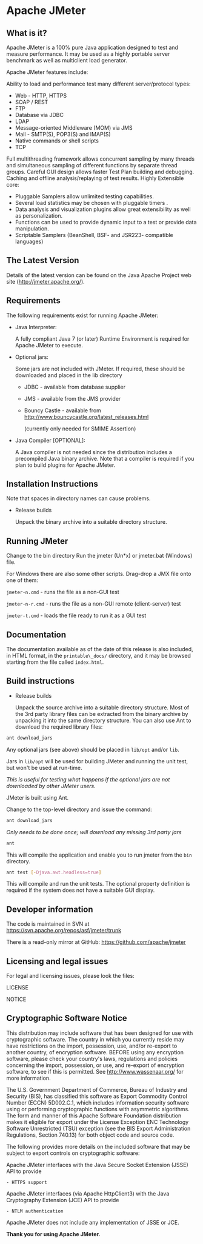 # Apache JMeter

## What is it?

Apache JMeter is a 100% pure Java application designed to test
and measure performance.  It may be used as a highly portable 
server benchmark as well as multiclient load generator.

Apache JMeter features include:

Ability to load and performance test many different server/protocol types:
 -  Web - HTTP, HTTPS
 -  SOAP / REST
 -  FTP
 -  Database via JDBC
 -  LDAP
 -  Message-oriented Middleware (MOM) via JMS
 -  Mail - SMTP(S), POP3(S) and IMAP(S)
 -  Native commands or shell scripts
 -  TCP

Full multithreading framework allows concurrent sampling by many threads
and simultaneous sampling of different functions by separate thread groups.
Careful GUI design allows faster Test Plan building and debugging.
Caching and offline analysis/replaying of test results.
Highly Extensible core:
 -  Pluggable Samplers allow unlimited testing capabilities.
 -  Several load statistics may be chosen with pluggable timers .
 -  Data analysis and visualization plugins allow great extensibility as well as personalization.
 -  Functions can be used to provide dynamic input to a test or provide data manipulation.
 -  Scriptable Samplers (BeanShell, BSF- and JSR223- compatible languages)


## The Latest Version

Details of the latest version can be found on the Java Apache 
Project web site (http://jmeter.apache.org/).

## Requirements

The following requirements exist for running Apache JMeter:

 -  Java Interpreter:

    A fully compliant Java 7 (or later) Runtime Environment is required 
    for Apache JMeter to execute.

 -  Optional jars:

    Some jars are not included with JMeter.
    If required, these should be downloaded and placed in the lib directory

    + JDBC - available from database supplier
    + JMS - available from the JMS provider
    + Bouncy Castle - available from http://www.bouncycastle.org/latest_releases.html

      (currently only needed for SMIME Assertion)

 -  Java Compiler [OPTIONAL]:

    A Java compiler is not needed since the distribution includes a
    precompiled Java binary archive. Note that a compiler is required
    if you plan to build plugins for Apache JMeter.

## Installation Instructions

Note that spaces in directory names can cause problems.

 - Release builds

   Unpack the binary archive into a suitable directory structure.

## Running JMeter

Change to the bin directory
Run the jmeter (Un\*x) or jmeter.bat (Windows) file.

For Windows there are also some other scripts.
Drag-drop a JMX file onto one of them:

`jmeter-n.cmd` - runs the file as a non-GUI test

`jmeter-n-r.cmd` - runs the file as a non-GUI remote (client-server) test

`jmeter-t.cmd` - loads the file ready to run it as a GUI test

## Documentation

The documentation available as of the date of this release is
also included, in HTML format, in the `printable\_docs/` directory,
and it may be browsed starting from the file called `index.html`.

## Build instructions

 - Release builds

   Unpack the source archive into a suitable directory structure.
   Most of the 3rd party library files can be extracted from the binary archive
   by unpacking it into the same directory structure.
   You can also use Ant to download the required library files:

```sh
ant download_jars
```

Any optional jars (see above) should be placed in `lib/opt` and/or `lib`.

Jars in `lib/opt` will be used for building JMeter and running the unit test,
but won't be used at run-time.

_This is useful for testing what happens if the optional jars are not
downloaded by other JMeter users._

JMeter is built using Ant.

Change to the top-level directory and issue the command:

```sh
ant download_jars
```
_Only needs to be done once; will download any missing 3rd party jars_

```sh
ant
```

This will compile the application and enable you to run jmeter from the `bin`
directory.

```sh
ant test [-Djava.awt.headless=true]
```

This will compile and run the unit tests.
The optional property definition is required if the system
does not have a suitable GUI display.

## Developer information

The code is maintained in SVN at https://svn.apache.org/repos/asf/jmeter/trunk

There is a read-only mirror at GitHub: https://github.com/apache/jmeter

## Licensing and legal issues

For legal and licensing issues, please look the files:

LICENSE

NOTICE

## Cryptographic Software Notice

This distribution may include software that has been designed for use
with cryptographic software. The country in which you currently reside
may have restrictions on the import, possession, use, and/or re-export
to another country, of encryption software. BEFORE using any encryption
software, please check your country's laws, regulations and policies
concerning the import, possession, or use, and re-export of encryption
software, to see if this is permitted. See <http://www.wassenaar.org/>
for more information.

The U.S. Government Department of Commerce, Bureau of Industry and
Security (BIS), has classified this software as Export Commodity
Control Number (ECCN) 5D002.C.1, which includes information security
software using or performing cryptographic functions with asymmetric
algorithms. The form and manner of this Apache Software Foundation
distribution makes it eligible for export under the License Exception
ENC Technology Software Unrestricted (TSU) exception (see the BIS
Export Administration Regulations, Section 740.13) for both object
code and source code.

The following provides more details on the included software that
may be subject to export controls on cryptographic software:

  Apache JMeter interfaces with the
  Java Secure Socket Extension (JSSE) API to provide

    - HTTPS support

  Apache JMeter interfaces (via Apache HttpClient3) with the
  Java Cryptography Extension (JCE) API to provide

    - NTLM authentication

  Apache JMeter does not include any implementation of JSSE or JCE.


**Thank you for using Apache JMeter.**
